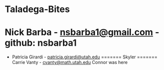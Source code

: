 # Taladega-Bites

Nick Barba - nsbarba1@gmail.com - github: nsbarba1
=======

- Patricia Girardi - patricia.girardi@utah.edu
=======
Skyler
=======
Carrie Vanty - cvanty@math.utah.edu
Connor was here
